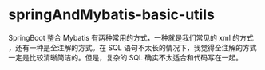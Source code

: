# springAndMybatis-basic-utils
SpringBoot 整合 Mybatis 有两种常用的方式，一种就是我们常见的 xml 的方式 ，还有一种是全注解的方式。在 SQL 语句不太长的情况下，我觉得全注解的方式一定是比较清晰简洁的。但是，复杂的 SQL 确实不太适合和代码写在一起。
